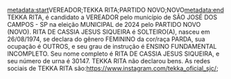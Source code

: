 <metadata:start>VEREADOR;TEKKA RITA;PARTIDO NOVO;NOVO<metadata:end>
TEKKA RITA, é candidato a VEREADOR pelo município de SÃO JOSÉ DOS CAMPOS - SP na eleição MUNICIPAL de 2024 pelo PARTIDO NOVO (NOVO). RITA DE CASSIA JESUS SIQUEIRA é SOLTEIRO(A), nasceu em 26/08/1974, se declara do gênero FEMININO da cor/raça PARDA, sua ocupação é OUTROS, e seu grau de instrução é ENSINO FUNDAMENTAL INCOMPLETO. Seu nome completo é RITA DE CASSIA JESUS SIQUEIRA, e seu número de urna é 30147.
TEKKA RITA não declarou bens.
As redes sociais de TEKKA RITA são:https://www.instagram.com/tekka_oficial_sjc/;